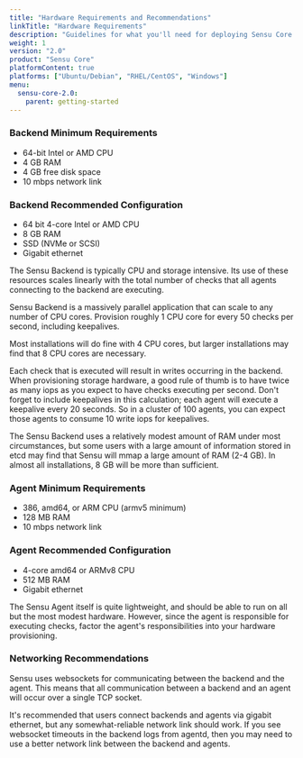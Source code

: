 ```yaml
---
title: "Hardware Requirements and Recommendations"
linkTitle: "Hardware Requirements"
description: "Guidelines for what you'll need for deploying Sensu Core to production."
weight: 1
version: "2.0"
product: "Sensu Core"
platformContent: true
platforms: ["Ubuntu/Debian", "RHEL/CentOS", "Windows"]
menu:
  sensu-core-2.0:
    parent: getting-started
---
```


### Backend Minimum Requirements

* 64-bit Intel or AMD CPU
* 4 GB RAM
* 4 GB free disk space
* 10 mbps network link

### Backend Recommended Configuration

* 64 bit 4-core Intel or AMD CPU
* 8 GB RAM
* SSD (NVMe or SCSI)
* Gigabit ethernet

The Sensu Backend is typically CPU and storage intensive. Its use of these
resources scales linearly with the total number of checks that all agents
connecting to the backend are executing.

Sensu Backend is a massively parallel application that can scale to any number
of CPU cores. Provision roughly 1 CPU core for every 50 checks per second,
including keepalives.

Most installations will do fine with 4 CPU cores, but larger installations
may find that 8 CPU cores are necessary.

Each check that is executed will result in writes occurring in the backend.
When provisioning storage hardware, a good rule of thumb is to have twice as
many iops as you expect to have checks executing per second. Don't forget to
include keepalives in this calculation; each agent will execute a keepalive
every 20 seconds. So in a cluster of 100 agents, you can expect those agents
to consume 10 write iops for keepalives.

The Sensu Backend uses a relatively modest amount of RAM under most
circumstances, but some users with a large amount of information stored in etcd
may find that Sensu will mmap a large amount of RAM (2-4 GB). In almost all
installations, 8 GB will be more than sufficient.

### Agent Minimum Requirements

* 386, amd64, or ARM CPU (armv5 minimum)
* 128 MB RAM
* 10 mbps network link

### Agent Recommended Configuration

* 4-core amd64 or ARMv8 CPU
* 512 MB RAM
* Gigabit ethernet

The Sensu Agent itself is quite lightweight, and should be able to run on all
but the most modest hardware. However, since the agent is responsible for
executing checks, factor the agent's responsibilities into your hardware
provisioning.

### Networking Recommendations

Sensu uses websockets for communicating between the backend and the agent. This
means that all communication between a backend and an agent will occur over a
single TCP socket.

It's recommended that users connect backends and agents via gigabit ethernet,
but any somewhat-reliable network link should work. If you see websocket
timeouts in the backend logs from agentd, then you may need to use a better
network link between the backend and agents.
